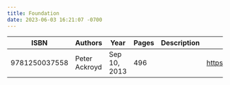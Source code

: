 ```yaml
---
title: Foundation
date: 2023-06-03 16:21:07 -0700
---
```


| ISBN        | Authors      | Year    | Pages    | Description    | URL   |
| ----------- | ------------ | ------- | -------- | -------------- | ----- |
| 9781250037558  | Peter Ackroyd| Sep 10, 2013| 496| |https://openlibrary.org/books/OL27590320M/Foundation|    